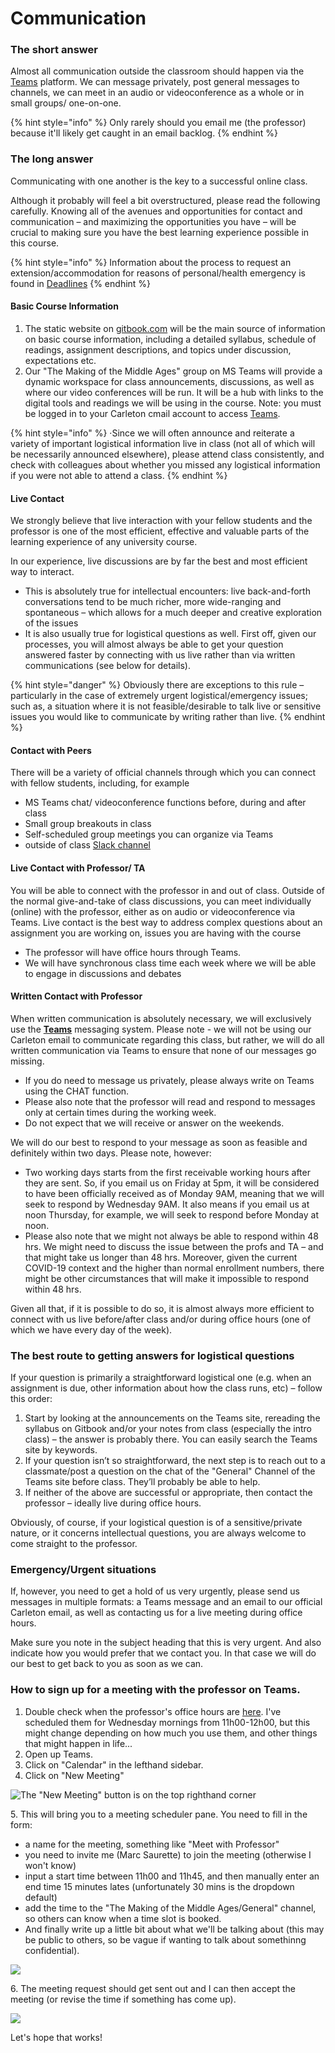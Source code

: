 # Communication

### The short answer

Almost all communication outside the classroom should happen via the [Teams](../../digital-tools/teams.md) platform. We can message privately, post general messages to channels, we can meet in an audio or videoconference as a whole or in small groups/ one-on-one.

{% hint style="info" %}
Only rarely should you email me (the professor) because it'll likely get caught in an email backlog.&#x20;
{% endhint %}

### The long answer

Communicating with one another is the key to a successful online class.&#x20;

Although it probably will feel a bit overstructured, please read the following carefully. Knowing all of the avenues and opportunities for contact and communication – and maximizing the opportunities you have – will be crucial to making sure you have the best learning experience possible in this course.

{% hint style="info" %}
Information about the process to request an extension/accommodation for reasons of personal/health emergency is found in [Deadlines](../deadlines.md)
{% endhint %}

#### **Basic Course Information**&#x20;

1. The static website on [gitbook.com](https://app.gitbook.com/@marc-saurette/s/the-making-of-the-middle-ages/) will be the main source of information on basic course information, including a detailed syllabus, schedule of readings, assignment descriptions, and topics under discussion, expectations etc.&#x20;
2. Our "The Making of the Middle Ages" group on MS Teams will provide a dynamic workspace for class announcements, discussions, as well as where our video conferences will be run. It will be a hub with links to the digital tools and readings we will be using in the course.  Note: you must be logged in to your Carleton cmail account to access [Teams](../../digital-tools/teams.md).&#x20;

{% hint style="info" %}
·Since we will often announce and reiterate a variety of important logistical information live in class (not all of which will be necessarily announced elsewhere), please attend class consistently, and check with colleagues about whether you missed any logistical information if you were not able to attend a class.
{% endhint %}

#### **Live Contact**

We strongly believe that live interaction with your fellow students and the professor is one of the most efficient, effective and valuable parts of the learning experience of any university course.&#x20;

In our experience, live discussions are by far the best and most efficient way to interact.&#x20;

* This is absolutely true for intellectual encounters: live back-and-forth conversations tend to be much richer, more wide-ranging and spontaneous – which allows for a much deeper and creative exploration of the issues
* &#x20;It is also usually true for logistical questions as well. First off, given our processes, you will almost always be able to get your question answered faster by connecting with us live rather than via written communications (see below for details).

{% hint style="danger" %}
&#x20;Obviously there are exceptions to this rule – particularly in the case of extremely urgent logistical/emergency issues; such as, a situation where it is not feasible/desirable to talk live or sensitive issues you would like to communicate by writing rather than live.
{% endhint %}

#### **Contact with Peers**

There will be a variety of official channels through which you can connect with fellow students, including, for example

* MS Teams chat/ videoconference functions before, during and after class
* Small group breakouts in class
* Self-scheduled group meetings you can organize via Teams
* outside of class [Slack channel](https://join.slack.com/t/themakingofth-9xj7609/shared\_invite/zt-gz9ve08l-uXsMeht\_jzHzAOByEDL8Ng)

#### **Live Contact with Professor/ TA**&#x20;

You will be able to connect with the professor  in and out of class. Outside of the normal give-and-take of class discussions, you can meet individually (online) with the professor, either as on audio or videoconference via Teams. Live contact is the best way to address complex questions about an assignment you are working on, issues you are having with the course&#x20;

* The professor will have office hours through Teams.
* We will have synchronous class time each week where we will be able to engage in discussions and debates

#### **Written Contact with Professor**

When written communication is absolutely necessary, we will exclusively use the [**Teams**](../../digital-tools/teams.md) messaging system. Please note - we will not be using our Carleton email to communicate regarding this class, but rather, we will do all written communication via Teams to ensure that none of our messages go missing.

* If you do need to message us privately, please always write on Teams using the CHAT function.&#x20;
* Please also note that the professor will read and respond to  messages only at certain times during the working week.
* Do not expect that we will receive or answer on the weekends.

We will do our best to respond to your message as soon as feasible and definitely within two days. Please note, however:

* Two working days starts from the first receivable working hours after they are sent. So, if you email us on Friday at 5pm, it will be considered to have been officially received as of Monday 9AM, meaning that we will seek to respond by Wednesday 9AM. It also means if you email us at noon Thursday, for example, we will seek to respond before Monday at noon.
* Please also note that we might not always be able to respond within 48 hrs. We might need to discuss the issue between the profs and TA – and that might take us longer than 48 hrs. Moreover, given the current COVID-19 context and the higher than normal enrollment numbers, there might be other circumstances that will make it impossible to respond within 48 hrs.

Given all that, if it is possible to do so, it is almost always more efficient to connect with us live before/after class and/or during office hours (one of which we have every day of the week).

### **The best route to getting answers for logistical questions**

If your question is primarily a straightforward logistical one (e.g. when an assignment is due, other information about how the class runs, etc) – follow this order:

1. Start by looking at the announcements on the Teams site, rereading the syllabus on Gitbook and/or your notes from class (especially the intro class) – the answer is probably there. You can easily search the Teams site by keywords.
2. If your question isn’t so straightforward, the next step is to reach out to a classmate/post a question on the chat of the "General" Channel of the Teams site before class. They’ll probably be able to help.
3. &#x20;If neither of the above are successful or appropriate, then contact the professor – ideally live during office hours.

Obviously, of course, if your logistical question is of a sensitive/private nature, or it concerns intellectual questions, you are always welcome to come straight to the professor.

### **Emergency/Urgent situations**

If, however, you need to get a hold of us very urgently, please send us messages in multiple formats: a Teams message and an email to our official Carleton email, as well as contacting us for a live meeting during office hours.

Make sure you note in the subject heading that this is very urgent. And also indicate how you would prefer that we contact you. In that case we will do our best to get back to you as soon as we can.

### How to sign up for a meeting with the professor on Teams.&#x20;

1. Double check when the professor's office hours are [here](../your-professor.md). I've scheduled them for Wednesday mornings from 11h00-12h00, but this might change depending on how much you use them, and other things that might happen in life...
2. Open up Teams.&#x20;
3. Click on "Calendar" in the lefthand sidebar.
4. Click on "New Meeting"

![The "New Meeting" button is on the top righthand corner](<../../../.gitbook/assets/Screen Shot 2020-08-31 at 1.37.28 PM.png>)

5\. This will bring you to a meeting scheduler pane. You need to fill in the form:&#x20;

* a name for the meeting, something like "Meet with Professor"
* you need to invite me (Marc Saurette) to join the meeting (otherwise I won't know)
* input a start time between 11h00 and 11h45, and then manually enter an end time 15 minutes lates (unfortunately 30 mins is the dropdown default)
* add the time to the "The Making of the Middle Ages/General" channel, so others can know when a time slot is booked.&#x20;
* And finally write up a little bit about what we'll be talking about (this may be public to others, so be vague if wanting to talk about somethinng confidential).&#x20;

![](<../../../.gitbook/assets/Screen Shot 2020-08-31 at 1.39.24 PM.png>)

6\. The meeting request should get sent out and I can then accept the meeting (or revise the time if something has come up).

![](<../../../.gitbook/assets/Screen Shot 2020-08-31 at 1.39.41 PM.png>)

Let's hope that works!
